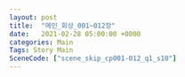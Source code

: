 ```yaml
---
layout: post
title:  "메인_회상_001~012장"
date:   2021-02-28 05:00:00 +0000
categories: Main
Tags: Story Main
SceneCode: ["scene_skip_cp001-012_q1_s10"]
---
```

